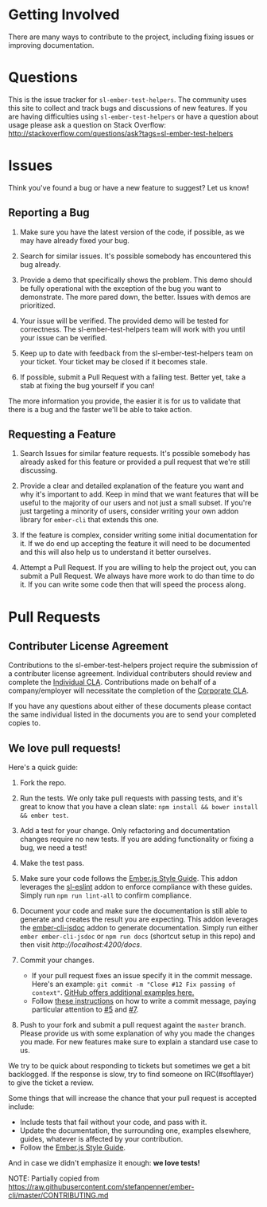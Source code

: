 # Getting Involved

There are many ways to contribute to the project, including fixing issues or improving documentation.

# Questions

This is the issue tracker for `sl-ember-test-helpers`. The community uses this site to collect and track bugs and discussions of new features. If you are having difficulties using `sl-ember-test-helpers` or have a question about usage please ask a question on Stack Overflow: http://stackoverflow.com/questions/ask?tags=sl-ember-test-helpers

# Issues

Think you've found a bug or have a new feature to suggest? Let us know!

## Reporting a Bug

1. Make sure you have the latest version of the code, if possible, as we may have already fixed your bug.

2. Search for similar issues. It's possible somebody has encountered this bug already.

3. Provide a demo that specifically shows the problem. This demo should be fully operational with the exception of the bug you want to demonstrate. The more pared down, the better. Issues with demos are prioritized.

4. Your issue will be verified. The provided demo will be tested for correctness. The sl-ember-test-helpers team
will work with you until your issue can be verified.

5. Keep up to date with feedback from the sl-ember-test-helpers team on your ticket. Your ticket may be closed if it
becomes stale.

6. If possible, submit a Pull Request with a failing test. Better yet, take a stab at fixing the bug yourself if you
can!

The more information you provide, the easier it is for us to validate that there is a bug and the faster we'll be
able to take action.

## Requesting a Feature

1. Search Issues for similar feature requests. It's possible somebody has already asked for this feature or provided
a pull request that we're still discussing.

2. Provide a clear and detailed explanation of the feature you want and why it's important to add. Keep in mind that
we want features that will be useful to the majority of our users and not just a small subset. If you're just
targeting a minority of users, consider writing your own addon library for `ember-cli` that extends this one.

3. If the feature is complex, consider writing some initial documentation for it. If we do end up accepting the
feature it will need to be documented and this will also help us to understand it better ourselves.

4. Attempt a Pull Request. If you are willing to help the project out, you can submit a Pull Request. We always have
more work to do than time to do it. If you can write some code then that will speed the process along.

# Pull Requests

## Contributer License Agreement
Contributions to the sl-ember-test-helpers project require the submission of a contributer license agreement.
Individual contributers should review and complete the [Individual CLA](CLA-INDIVIDUAL.md). Contributions made on
behalf of a company/employer will necessitate the completion of the [Corporate CLA](CLA-CORPORATE.md).

If you have any questions about either of these documents please contact the same individual listed in the documents
you are to send your completed copies to.

## We love pull requests!
Here's a quick guide:

1. Fork the repo.

2. Run the tests. We only take pull requests with passing tests, and it's great to know that you have a clean slate:
`npm install && bower install && ember test`.

3. Add a test for your change. Only refactoring and documentation changes require no new tests. If you are adding
functionality or fixing a bug, we need a test!

4. Make the test pass.

5. Make sure your code follows the [Ember.js Style Guide](https://github.com/softlayer/ember-style-guide).  This addon leverages the [sl-eslint](https://github.com/joshforisha/sl-eslint) addon to
enforce compliance with these guides.  Simply run `npm run lint-all` to confirm compliance.

6. Document your code and make sure the documentation is still able to generate and creates the result you are
expecting.  This addon leverages the [ember-cli-jsdoc](https://github.com/softlayer/ember-cli-jsdoc) addon to
generate documentation.  Simply run either `ember ember-cli-jsdoc` or `npm run docs` (shortcut setup in this repo)
and then visit *http://localhost:4200/docs*.

7. Commit your changes.
    * If your pull request fixes an issue specify it in the commit message. Here's an example:
`git commit -m "Close #12 Fix passing of context"`.
[GitHub offers additional examples here.](https://help.github.com/articles/closing-issues-via-commit-messages/)
    * Follow [these instructions](http://chris.beams.io/posts/git-commit/#imperative) on how to write a commit message, paying particular attention to [#5](http://chris.beams.io/posts/git-commit/#imperative) and [#7](http://chris.beams.io/posts/git-commit/#why-not-how).

8. Push to your fork and submit a pull request againt the `master` branch. Please provide us with some explanation
of why you made the changes you made. For new features make sure to explain a standard use case to us.

We try to be quick about responding to tickets but sometimes we get a bit backlogged.  If the response is slow, try
to find someone on IRC(#softlayer) to give the ticket a review.

Some things that will increase the chance that your pull request is accepted include:

* Include tests that fail without your code, and pass with it.
* Update the documentation, the surrounding one, examples elsewhere, guides, whatever is affected by your
contribution.
* Follow the [Ember.js Style Guide](https://github.com/softlayer/ember-style-guide).


And in case we didn't emphasize it enough: **we love tests!**

NOTE: Partially copied from https://raw.githubusercontent.com/stefanpenner/ember-cli/master/CONTRIBUTING.md
